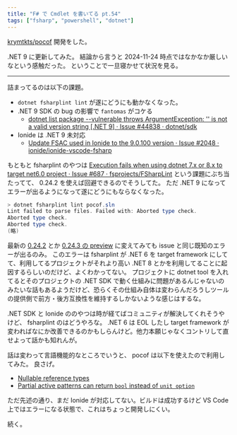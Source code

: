 ```yaml
---
title: "F# で Cmdlet を書いてる pt.54"
tags: ["fsharp", "powershell", "dotnet"]
---
```


[krymtkts/pocof](https://github.com/krymtkts/pocof) 開発をした。

.NET 9 に更新してみた。
結論から言うと 2024-11-24 時点ではなかなか厳しいなという感触だった。
ということで一旦寝かせて状況を見る。

---

詰まってるのは以下の課題。

- `dotnet fsharplint lint` が遂にどうにも動かなくなった。
- .NET 9 SDK の bug の影響で `fantomas` がコケる
  - [dotnet list package --vulnerable throws ArgumentException: '' is not a valid version string [.NET 9] · Issue #44838 · dotnet/sdk](https://github.com/dotnet/sdk/issues/44838)
- Ionide は .NET 9 未対応
  - [Update FSAC used in Ionide to the 9.0.100 version · Issue #2048 · ionide/ionide-vscode-fsharp](https://github.com/ionide/ionide-vscode-fsharp/issues/2048)

もともと fsharplint のやつは [Execution fails when using dotnet 7.x or 8.x to target net6.0 project · Issue #687 · fsprojects/FSharpLint](https://github.com/fsprojects/FSharpLint/issues/687) という課題にぶち当たってて、 0.24.2 を使えば回避できるのでそうしてた。
ただ .NET 9 になってエラーが出るようになって遂にどうにもならなくなった。

```powershell
> dotnet fsharplint lint pocof.sln
Lint failed to parse files. Failed with: Aborted type check.
Aborted type check.
Aborted type check.
(略)
```

最新の [0.24.2](https://www.nuget.org/packages/dotnet-fsharplint/0.24.2) とか [0.24.3 の preview](https://www.nuget.org/packages/dotnet-fsharplint/0.24.3--date20240609-0921.git-873d145) に変えてみても issue と同じ既知のエラーが出るのみ。
このエラーは fsharplint が .NET 6 を target framework にしてて、利用してるプロジェクトがそれより高い .NET 8 とかを利用してることに起因するらしいのだけど、よくわかってない。
プロジェクトに dotnet tool を入れてるとそのプロジェクトの .NET SDK で動く仕組みに問題があるんじゃないのみたいな話もあるようだけど、恐らくその仕組み自体は変わらんだろうしツールの提供側で前方・後方互換性を維持するしかないような感じはするな。

.NET SDK と Ionide ののやつは時が経てばコミュニティが解決してくれそうやけど、 fsharplint のはどうやろな。 .NET 6 は EOL したし target framework が変わればなにか改善できるのかもしらんけど。他力本願じゃなくコントリして直せよって話かも知れんが。

話は変わって言語機能的なところでいうと、 pocof は以下を使えたので利用してみた。
良さげ。

- [Nullable reference types](https://learn.microsoft.com/en-us/dotnet/fsharp/whats-new/fsharp-9#nullable-reference-types)
- [Partial active patterns can return `bool` instead of `unit option`](https://learn.microsoft.com/en-us/dotnet/fsharp/whats-new/fsharp-9#partial-active-patterns-can-return-bool-instead-of-unit-option)

ただ先述の通り、まだ Ionide が対応してない。ビルドは成功するけど VS Code 上ではエラーになる状態で、これはちょっと開発しにくい。

続く。
